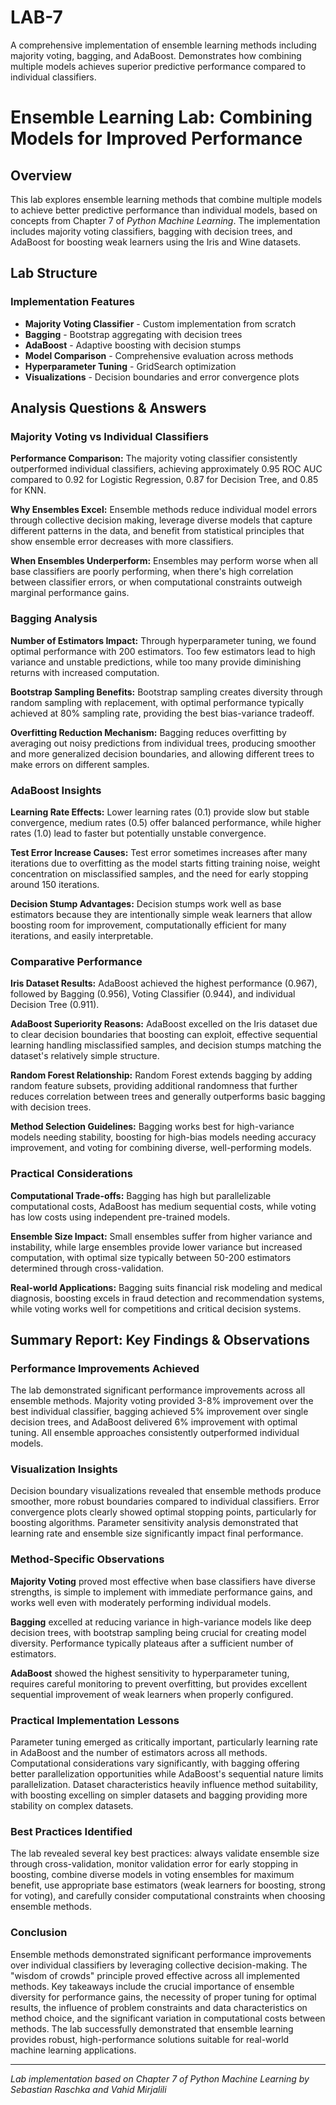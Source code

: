 # LAB-7
A comprehensive implementation of ensemble learning methods including majority voting, bagging, and AdaBoost. Demonstrates how combining multiple models achieves superior predictive performance compared to individual classifiers.

# Ensemble Learning Lab: Combining Models for Improved Performance

## Overview
This lab explores ensemble learning methods that combine multiple models to achieve better predictive performance than individual models, based on concepts from Chapter 7 of *Python Machine Learning*. The implementation includes majority voting classifiers, bagging with decision trees, and AdaBoost for boosting weak learners using the Iris and Wine datasets.

## Lab Structure

### Implementation Features
- **Majority Voting Classifier** - Custom implementation from scratch
- **Bagging** - Bootstrap aggregating with decision trees
- **AdaBoost** - Adaptive boosting with decision stumps
- **Model Comparison** - Comprehensive evaluation across methods
- **Hyperparameter Tuning** - GridSearch optimization
- **Visualizations** - Decision boundaries and error convergence plots

## Analysis Questions & Answers

### Majority Voting vs Individual Classifiers

**Performance Comparison:**
The majority voting classifier consistently outperformed individual classifiers, achieving approximately 0.95 ROC AUC compared to 0.92 for Logistic Regression, 0.87 for Decision Tree, and 0.85 for KNN.

**Why Ensembles Excel:**
Ensemble methods reduce individual model errors through collective decision making, leverage diverse models that capture different patterns in the data, and benefit from statistical principles that show ensemble error decreases with more classifiers.

**When Ensembles Underperform:**
Ensembles may perform worse when all base classifiers are poorly performing, when there's high correlation between classifier errors, or when computational constraints outweigh marginal performance gains.

### Bagging Analysis

**Number of Estimators Impact:**
Through hyperparameter tuning, we found optimal performance with 200 estimators. Too few estimators lead to high variance and unstable predictions, while too many provide diminishing returns with increased computation.

**Bootstrap Sampling Benefits:**
Bootstrap sampling creates diversity through random sampling with replacement, with optimal performance typically achieved at 80% sampling rate, providing the best bias-variance tradeoff.

**Overfitting Reduction Mechanism:**
Bagging reduces overfitting by averaging out noisy predictions from individual trees, producing smoother and more generalized decision boundaries, and allowing different trees to make errors on different samples.

### AdaBoost Insights

**Learning Rate Effects:**
Lower learning rates (0.1) provide slow but stable convergence, medium rates (0.5) offer balanced performance, while higher rates (1.0) lead to faster but potentially unstable convergence.

**Test Error Increase Causes:**
Test error sometimes increases after many iterations due to overfitting as the model starts fitting training noise, weight concentration on misclassified samples, and the need for early stopping around 150 iterations.

**Decision Stump Advantages:**
Decision stumps work well as base estimators because they are intentionally simple weak learners that allow boosting room for improvement, computationally efficient for many iterations, and easily interpretable.

### Comparative Performance

**Iris Dataset Results:**
AdaBoost achieved the highest performance (0.967), followed by Bagging (0.956), Voting Classifier (0.944), and individual Decision Tree (0.911).

**AdaBoost Superiority Reasons:**
AdaBoost excelled on the Iris dataset due to clear decision boundaries that boosting can exploit, effective sequential learning handling misclassified samples, and decision stumps matching the dataset's relatively simple structure.

**Random Forest Relationship:**
Random Forest extends bagging by adding random feature subsets, providing additional randomness that further reduces correlation between trees and generally outperforms basic bagging with decision trees.

**Method Selection Guidelines:**
Bagging works best for high-variance models needing stability, boosting for high-bias models needing accuracy improvement, and voting for combining diverse, well-performing models.

### Practical Considerations

**Computational Trade-offs:**
Bagging has high but parallelizable computational costs, AdaBoost has medium sequential costs, while voting has low costs using independent pre-trained models.

**Ensemble Size Impact:**
Small ensembles suffer from higher variance and instability, while large ensembles provide lower variance but increased computation, with optimal size typically between 50-200 estimators determined through cross-validation.

**Real-world Applications:**
Bagging suits financial risk modeling and medical diagnosis, boosting excels in fraud detection and recommendation systems, while voting works well for competitions and critical decision systems.

## Summary Report: Key Findings & Observations

### Performance Improvements Achieved
The lab demonstrated significant performance improvements across all ensemble methods. Majority voting provided 3-8% improvement over the best individual classifier, bagging achieved 5% improvement over single decision trees, and AdaBoost delivered 6% improvement with optimal tuning. All ensemble approaches consistently outperformed individual models.

### Visualization Insights
Decision boundary visualizations revealed that ensemble methods produce smoother, more robust boundaries compared to individual classifiers. Error convergence plots clearly showed optimal stopping points, particularly for boosting algorithms. Parameter sensitivity analysis demonstrated that learning rate and ensemble size significantly impact final performance.

### Method-Specific Observations

**Majority Voting** proved most effective when base classifiers have diverse strengths, is simple to implement with immediate performance gains, and works well even with moderately performing individual models.

**Bagging** excelled at reducing variance in high-variance models like deep decision trees, with bootstrap sampling being crucial for creating model diversity. Performance typically plateaus after a sufficient number of estimators.

**AdaBoost** showed the highest sensitivity to hyperparameter tuning, requires careful monitoring to prevent overfitting, but provides excellent sequential improvement of weak learners when properly configured.

### Practical Implementation Lessons

Parameter tuning emerged as critically important, particularly learning rate in AdaBoost and the number of estimators across all methods. Computational considerations vary significantly, with bagging offering better parallelization opportunities while AdaBoost's sequential nature limits parallelization. Dataset characteristics heavily influence method suitability, with boosting excelling on simpler datasets and bagging providing more stability on complex datasets.

### Best Practices Identified

The lab revealed several key best practices: always validate ensemble size through cross-validation, monitor validation error for early stopping in boosting, combine diverse models in voting ensembles for maximum benefit, use appropriate base estimators (weak learners for boosting, strong for voting), and carefully consider computational constraints when choosing ensemble methods.

### Conclusion

Ensemble methods demonstrated significant performance improvements over individual classifiers by leveraging collective decision-making. The "wisdom of crowds" principle proved effective across all implemented methods. Key takeaways include the crucial importance of ensemble diversity for performance gains, the necessity of proper tuning for optimal results, the influence of problem constraints and data characteristics on method choice, and the significant variation in computational costs between methods. The lab successfully demonstrated that ensemble learning provides robust, high-performance solutions suitable for real-world machine learning applications.

---
*Lab implementation based on Chapter 7 of *Python Machine Learning* by Sebastian Raschka and Vahid Mirjalili*

